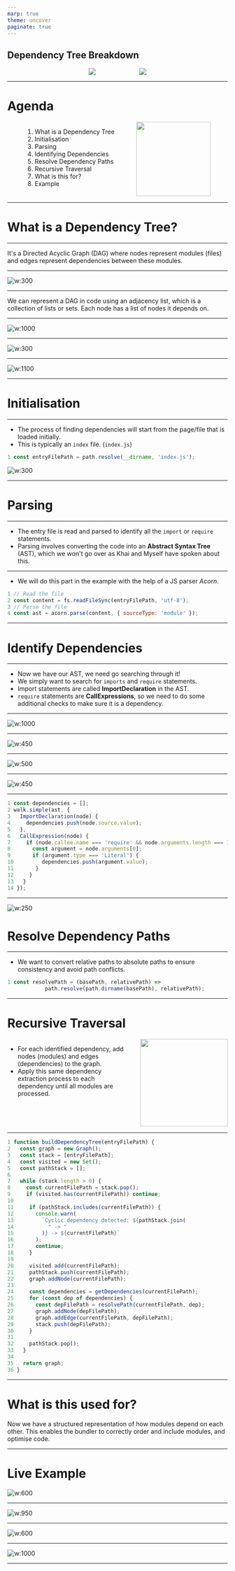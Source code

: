 ```yaml
---
marp: true
theme: uncover
paginate: true
---
```


## Dependency Tree Breakdown

<div style="display: flex; justify-content: center; gap: 100px;">
<img src="./images/dag.png">
<img src="./images/rick1.png">
</div>

---

<h1>Agenda</h1>
<div style="display: flex; justify-content: center; gap: 50px;">
<div style="display: flex; flex-direction: column;">
<ol>
    <li>What is a Dependency Tree</li>
    <li>Initialisation</li>
    <li>Parsing</li>
    <li>Identifying Dependencies</li>
    <li>Resolve Dependency Paths</li>
    <li>Recursive Traversal</li>
    <li>What is this for?</li>
    <li>Example</li>
</ol>
</div>
<img style="width: 170px" src="./images/rick2.png">
</div>

---

# What is a Dependency Tree?

---

It's a Directed Acyclic Graph (DAG) where nodes represent modules (files) and edges represent dependencies between these modules.

---

![w:300](./images/example2.png)

---

We can represent a DAG in code using an adjacency list, which is a collection of lists or sets. Each node has a list of nodes it depends on.

---

![w:1000](./images/dag1.png)

---

![w:300](./images/dag2.png)

---

![w:1100](./images/dag3.jpg)

---

# Initialisation

---

- The process of finding dependencies will start from the page/file that is loaded initially.
- This is typically an `index` file. (`index.js`)

```JavaScript
1 const entryFilePath = path.resolve(__dirname, 'index.js');
```

![w:300](./images/rick3.png)

---

# Parsing

---

- The entry file is read and parsed to identify all the `import` or `require` statements.
- Parsing involves converting the code into an **Abstract Syntax Tree** (AST), which we won't go over as Khai and Myself have spoken about this.

---

- We will do this part in the example with the help of a JS parser _Acorn_.

```JavaScript
1 // Read the file
2 const content = fs.readFileSync(entryFilePath, 'utf-8');
3 // Parse the file
4 const ast = acorn.parse(content, { sourceType: 'module' });
```

---

# Identify Dependencies

---

- Now we have our AST, we need go searching through it!
- We simply want to search for `imports` and `require` statements.
- Import statements are called **ImportDeclaration** in the AST.
- `require` statements are **CallExpressions**, so we need to do some additional checks to make sure it is a dependency.

---

![w:1000](./images/ast1.png)

---

![w:450](./images/ast2.png)

---

![w:500](./images/ast3.png)

---

![w:450](./images/ast4.png)

---

```JavaScript
1 const dependencies = [];
2 walk.simple(ast, {
3   ImportDeclaration(node) {
4     dependencies.push(node.source.value);
5   },
6   CallExpression(node) {
7     if (node.callee.name === 'require' && node.arguments.length === 1) {
8       const argument = node.arguments[0];
9       if (argument.type === 'Literal') {
10         dependencies.push(argument.value);
11       }
12     }
13   }
14 });
```

---

![w:250](./images/rick6.jpg)

# Resolve Dependency Paths

---

- We want to convert relative paths to absolute paths to ensure consistency and avoid path conflicts.

```JavaScript
1 const resolvePath = (basePath, relativePath) =>
            path.resolve(path.dirname(basePath), relativePath);

```

---

# Recursive Traversal

<div style="display: flex;gap: 30px">
<div>
<ul>
<li>For each identified dependency, add nodes (modules) and edges (dependencies) to the graph.</li>
<li>Apply this same dependency extraction process to each dependency until all modules are processed.</li>
</ul>
</div>
<div>
<img src="./images/rick5.png" style="width: 200px;">
</div>
</div>

---

```JavaScript
1 function buildDependencyTree(entryFilePath) {
2   const graph = new Graph();
3   const stack = [entryFilePath];
4   const visited = new Set();
5   const pathStack = [];
6
7   while (stack.length > 0) {
8     const currentFilePath = stack.pop();
9     if (visited.has(currentFilePath)) continue;
10
11     if (pathStack.includes(currentFilePath)) {
12       console.warn(
13         `Cyclic dependency detected: ${pathStack.join(
14           " -> "
15         )} -> ${currentFilePath}`
16       );
17       continue;
18     }
19
20     visited.add(currentFilePath);
21     pathStack.push(currentFilePath);
22     graph.addNode(currentFilePath);
23
24     const dependencies = getDependencies(currentFilePath);
25     for (const dep of dependencies) {
26       const depFilePath = resolvePath(currentFilePath, dep);
27       graph.addNode(depFilePath);
28       graph.addEdge(currentFilePath, depFilePath);
29       stack.push(depFilePath);
30     }
31
32     pathStack.pop();
33   }
34
35   return graph;
36 }
```

---

# What is this used for?

Now we have a structured representation of how modules depend on each other.
This enables the bundler to correctly order and include modules, and optimise code.

---

# Live Example

![w:600](./images/rick4.gif)

---

![w:950](./images/example3.png)

---

![w:600](./images/example4.png)

---

![w:1000](./images/example1.png)

---
